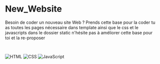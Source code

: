 # New_Website
Besoin de coder un nouveau site Web ? Prends cette base pour la coder tu as toutes les pages nécessaire dans template ainsi que le css et le javascripts dans le dossier static n'hésite pas à améliorer cette base pour toi et la re-proposer


<br>

![HTML](https://img.shields.io/badge/HTML-E34F26?style=for-the-badge&logo=html5&logoColor=white) ![CSS](https://img.shields.io/badge/CSS-1572B6?style=for-the-badge&logo=css3&logoColor=white) 
![JavaScript](https://img.shields.io/badge/JavaScript-F7DF1E?style=for-the-badge&logo=javascript&logoColor=black) 

